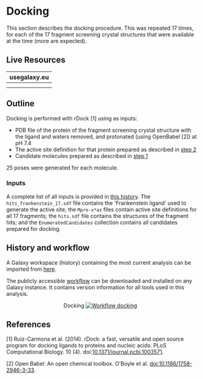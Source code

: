 # Docking

This section describes the docking procedure. This was repeated 17 times, for each of the 17 fragment screening crystal structures that were available at the time (more are expected).

## Live Resources

| usegalaxy.eu | 
|:--------:|
| <FlatShield label="history" message="view" href="https://usegalaxy.eu/u/timdudgeon/h/mpro-x0161" alt="Galaxy history" /> | 
| <FlatShield label="workflow" message="run" href="https://usegalaxy.eu/u/sbray/w/mpro-docking-only" alt="Galaxy workflow" /> | 

## Outline

Docking is performed with rDock [1] using as inputs:
 
- PDB file of the protein of the fragment screening crystal structure with the ligand and waters removed, and protonated (using OpenBabel [2]) at pH 7.4
- The active site definition for that protein prepared as described in [step 2](../2-ActiveSitePrep)
- Candidate molecules prepared as described in [step 1](../1-DockingPrep)

25 poses were generated for each molecule.

### Inputs

A complete list of all inputs is provided in [this history](https://usegalaxy.eu/u/timdudgeon/h/mpro-docking-inputs). The `hits_frankenstein_17.sdf` file contains the 'Frankenstein ligand' used to generate the active site; the `Mpro-x*as` files contain active site definitions for all 17 fragments; the `hits.sdf` file contains the structures of the fragment hits; and the `EnumeratedCandidates` collection contains all candidates prepared for docking.

## History and workflow

A Galaxy workspace (history) containing the most current analysis can be imported from [here](https://usegalaxy.eu/u/timdudgeon/h/mpro-x0161).

The publicly accessible [workflow](https://usegalaxy.eu/u/sbray/w/mpro-docking-only) can be downloaded and installed on any Galaxy instance. It contains version information for all tools used in this analysis.

 <p align="center">
  Docking
  <a href="https://usegalaxy.eu/u/sbray/w/mpro-docking-only">   <img src="./w-docking.png" alt="Workflow docking" /></a> &nbsp;  
 </p>
 
 ## References

[1] Ruiz-Carmona et al. (2014). rDock: a fast, versatile and open source program for docking ligands to proteins and nucleic acids. PLoS Computational Biology. 10 (4). doi:[10.1371/journal.pcbi.1003571](https://doi.org/10.1371%2Fjournal.pcbi.1003571).

[2] Open Babel: An open chemical toolbox. O'Boyle et al. [doi:10.1186/1758-2946-3-33](https://doi.org/10.1186/1758-2946-3-33).

